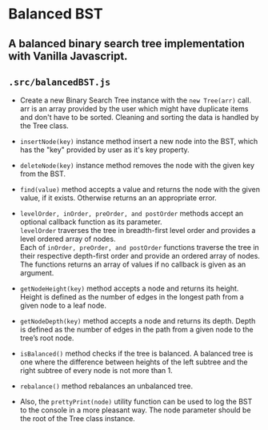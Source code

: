 # Balanced BST
## A balanced binary search tree implementation with Vanilla Javascript.
## `.src/balancedBST.js`

+ Create a new Binary Search Tree instance with the `new Tree(arr)` call. arr is an array provided by the user which might have duplicate items and don't have to be sorted. Cleaning and sorting the data is handled by the Tree class.

+ `insertNode(key)` instance method insert a new node into the BST, which has the "key" provided by user as it's key property.

+ `deleteNode(key)` instance method removes the node with the given key from the BST.

+ `find(value)` method accepts a value and returns the node with the given value, if it exists. Otherwise returns an an appropriate error.

+ `levelOrder, inOrder, preOrder, and postOrder` methods accept an optional callback function as its parameter.<br>
`levelOrder` traverses the tree in breadth-first level order and provides a level ordered array of nodes.<br>
Each of `inOrder, preOrder, and postOrder` functions traverse the tree in their respective depth-first order and provide an ordered array of nodes.<br>
The functions returns an array of values if no callback is given as an argument.

+ `getNodeHeight(key)` method accepts a node and returns its height. Height is defined as the number of edges in the longest path from a given node to a leaf node.

+ `getNodeDepth(key)` method accepts a node and returns its depth. Depth is defined as the number of edges in the path from a given node to the tree’s root node.

+ `isBalanced()` method checks if the tree is balanced. A balanced tree is one where the difference between heights of the left subtree and the right subtree of every node is not more than 1.

+ `rebalance()` method rebalances an unbalanced tree.

+ Also, the `prettyPrint(node)` utility function can be used to log the BST to the console in a more pleasant way. The node parameter should be the root of the Tree class instance.